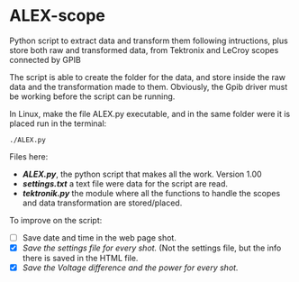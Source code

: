 # ALEX-scope
Python script to extract data and transform them following intructions, plus store both raw and transformed data, from Tektronix and LeCroy scopes connected by GPIB

The script is able to create the folder for the data, and store inside the raw data and the transformation made to them. 
Obviously, the Gpib driver must be working before the script can be running.

In Linux, make the file ALEX.py executable, and in the same folder were it is placed run in the terminal:

`./ALEX.py`

Files here:
* _**ALEX.py**_,  the python script that makes all the work. Version 1.00
* _**settings.txt**_ a text file were data for the script are read.
* _**tektronik.py**_ the module where all the functions to handle the scopes and data transformation are stored/placed.

To improve on the script:
-  [ ] Save date and time in the web page shot.
-  [x] _Save the settings file for every shot._ (Not the settings file, but the info there is saved in the HTML file.
-  [x] _Save the Voltage difference and the power for every shot._
